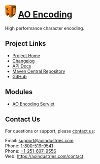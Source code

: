 # [<img src="ao-logo.png" alt="AO Logo" width="35" height="40">](https://aoindustries.com/) [AO Encoding](https://aoindustries.com/ao-encoding/)
High performance character encoding.

## Project Links
* [Project Home](https://aoindustries.com/ao-encoding/)
* [Changelog](https://aoindustries.com/ao-encoding/changelog)
* [API Docs](https://aoindustries.com/ao-encoding/apidocs/)
* [Maven Central Repository](https://search.maven.org/#search%7Cgav%7C1%7Cg:%22com.aoindustries%22%20AND%20a:%22ao-encoding%22)
* [GitHub](https://github.com/aoindustries/ao-encoding)

## Modules
* [AO Encoding Servlet](https://aoindustries.com/ao-encoding/servlet/)

## Contact Us
For questions or support, please [contact us](https://aoindustries.com/contact):

Email: [support@aoindustries.com](mailto:support@aoindustries.com)  
Phone: [1-800-519-9541](tel:1-800-519-9541)  
Phone: [+1-251-607-9556](tel:+1-251-607-9556)  
Web: https://aoindustries.com/contact
